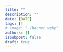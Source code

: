 ```yaml
---
title: ""
description: ""
date: {DATE}
tags: []
# image: "./banner.webp"
authors: []
isSubpost: false
draft: true
---
```

